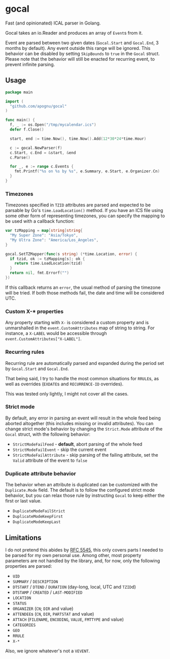 # gocal

Fast (and opinionated) ICAL parser in Golang.

Gocal takes an io.Reader and produces an array of `Event`s from it.

Event are parsed between two given dates (`Gocal.Start` and `Gocal.End`, 3 months by default). Any event outside this range will be ignored. This behavior can be disabled by setting `SkipBounds` to `true` in the `Gocal` struct. Please note that the behavior will still be enacted for recurring event, to prevent infinite parsing.

## Usage

```go
package main

import (
  "github.com/apognu/gocal"
)

func main() {
  f, _ := os.Open("/tmp/mycalendar.ics")
  defer f.Close()

  start, end := time.Now(), time.Now().Add(12*30*24*time.Hour)

  c := gocal.NewParser(f)
  c.Start, c.End = &start, &end
  c.Parse()

  for _, e := range c.Events {
    fmt.Printf("%s on %s by %s", e.Summary, e.Start, e.Organizer.Cn)
  }
}
```

### Timezones

Timezones specified in `TZID` attributes are parsed and expected to be parsable by Go's `time.LoadLocation()` method. If you have an ICS file using some other form of representing timezones, you can specify the mapping to be used with a callback function:

```go
var tzMapping = map[string]string{
  "My Super Zone": "Asia/Tokyo",
  "My Ultra Zone": "America/Los_Angeles",
}

gocal.SetTZMapper(func(s string) (*time.Location, error) {
  if tzid, ok := tzMapping[s]; ok {
    return time.LoadLocation(tzid)
  }
  return nil, fmt.Errorf("")
})
```

If this callback returns an `error`, the usual method of parsing the timezone will be tried. If both those methods fail, the date and time will be considered UTC.

### Custom X-* properties

Any property starting with `X-` is considered a custom property and is unmarshalled in the `event.CustomAttributes` map of string to string. For instance, a `X-LABEL` would be accessible through `event.CustomAttributes["X-LABEL"]`.

### Recurring rules

Recurring rule are automatically parsed and expanded during the period set by `Gocal.Start` and `Gocal.End`.

That being said, I try to handle the most common situations for `RRULE`s, as well as overrides (`EXDATE`s and `RECURRENCE-ID` overrides).

This was tested only lightly, I might not cover all the cases.

### Strict mode

By default, any error in parsing an event will result in the whole feed being aborted altogether (this includes missing or invalid attributes). You can change strict mode's behavior by changing the `Strict.Mode` attribute of the `Gocal` struct, with the following behavior:

 * `StrictModeFailFeed` - **default**, abort parsing of the whole feed
 * `StrictModeFailEvent` - skip the current event
 * `StrictModeFailAttribute` - skip parsing of the failing attribute, set the `Valid` attribute of the event to `false`

### Duplicate attribute behavior

The behavior when an attribute is duplicated can be customized with the `Duplicate.Mode` field. The default is to follow the configured strict mode behavior, but you can relax those rule by instructing `Gocal` to keep either the first or last value.

 * `DuplicateModeFailStrict`
 * `DuplicateModeKeepFirst`
 * `DuplicateModeKeepLast`

## Limitations

I do not pretend this abides by [RFC 5545](https://tools.ietf.org/html/rfc5545), this only covers parts I needed to be parsed for my own personal use. Among other, most property parameters are not handled by the library, and, for now, only the following properties are parsed:

 * `UID`
 * `SUMMARY` / `DESCRIPTION`
 * `DTSTART` / `DTEND` / `DURATION` (day-long, local, UTC and `TZID`d)
 * `DTSTAMP` / `CREATED` / `LAST-MODIFIED`
 * `LOCATION`
 * `STATUS`
 * `ORGANIZER` (`CN`; `DIR` and value)
 * `ATTENDEE`s (`CN`, `DIR`, `PARTSTAT` and value)
 * `ATTACH` (`FILENAME`, `ENCODING`, `VALUE`, `FMTTYPE` and value)
 * `CATEGORIES`
 * `GEO`
 * `RRULE`
 * `X-*`

Also, we ignore whatever's not a `VEVENT`.
